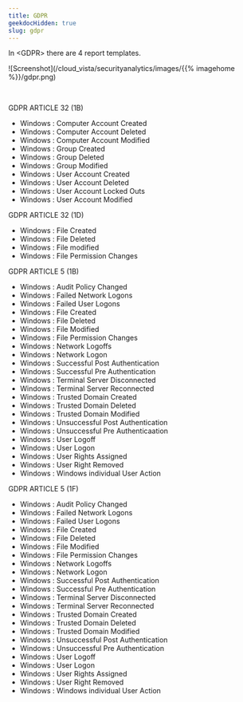```yaml
---
title: GDPR
geekdocHidden: true
slug: gdpr
---
```


In \<GDPR> there are 4 report templates.

![Screenshot](/cloud_vista/securityanalytics/images/{{% imagehome %}}/gdpr.png)

&nbsp;

GDPR ARTICLE 32 (1B)
* Windows : Computer Account Created
* Windows : Computer Account Deleted
* Windows : Computer Account Modified
* Windows : Group Created
* Windows : Group Deleted
* Windows : Group Modified
* Windows : User Account Created
* Windows : User Account Deleted
* Windows : User Account Locked Outs
* Windows : User Account Modified

GDPR ARTICLE 32 (1D)
* Windows : File Created
* Windows : File Deleted
* Windows : File modified
* Windows : File Permission Changes

GDPR ARTICLE 5 (1B)
* Windows : Audit Policy Changed
* Windows : Failed Network Logons
* Windows : Failed User Logons
* Windows : File Created
* Windows : File Deleted
* Windows : File Modified
* Windows : File Permission Changes
* Windows : Network Logoffs
* Windows : Network Logon
* Windows : Successful Post Authentication
* Windows : Successful Pre Authentication
* Windows : Terminal Server Disconnected
* Windows : Terminal Server Reconnected
* Windows : Trusted Domain Created
* Windows : Trusted Domain Deleted
* Windows : Trusted Domain Modified
* Windows : Unsuccessful Post Authentication
* Windows : Unsuccessful Pre Authenticaation
* Windows : User Logoff
* Windows : User Logon
* Windows : User Rights Assigned
* Windows : User Right Removed
* Windows : Windows individual User Action

GDPR ARTICLE 5 (1F)
* Windows : Audit Policy Changed
* Windows : Failed Network Logons
* Windows : Failed User Logons
* Windows : File Created
* Windows : File Deleted
* Windows : File Modified
* Windows : File Permission Changes
* Windows : Network Logoffs
* Windows : Network Logon
* Windows : Successful Post Authentication
* Windows : Successful Pre Authentication
* Windows : Terminal Server Disconnected
* Windows : Terminal Server Reconnected
* Windows : Trusted Domain Created
* Windows : Trusted Domain Deleted
* Windows : Trusted Domain Modified
* Windows : Unsuccessful Post Authentication
* Windows : Unsuccessful Pre Authentication
* Windows : User Logoff
* Windows : User Logon
* Windows : User Rights Assigned
* Windows : User Right Removed
* Windows : Windows individual User Action



